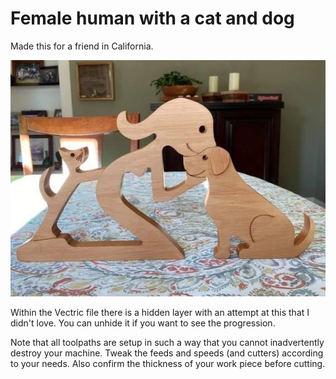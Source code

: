 # Female human with a cat and dog

Made this for a friend in California.  

![Maple and bloodwood](Example_Cut_1.jpg)

Within the Vectric file there is a hidden layer with an attempt at this that I didn't love.  You can unhide it if you want to see the progression.

Note that all toolpaths are setup in such a way that you cannot inadvertently destroy your machine.  Tweak the feeds and speeds (and cutters) according to your needs.  Also confirm the thickness of your work piece before cutting.

